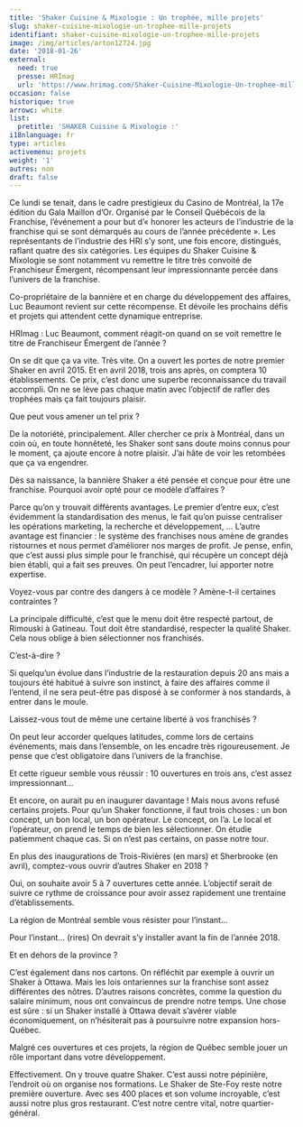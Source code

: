 ```yaml
---
title: 'Shaker Cuisine & Mixologie : Un trophée, mille projets'
slug: shaker-cuisine-mixologie-un-trophee-mille-projets
identifiant: shaker-cuisine-mixologie-un-trophee-mille-projets
image: /img/articles/arton12724.jpg
date: '2018-01-26'
external:
  need: true
  presse: HRImag
  url: 'https://www.hrimag.com/Shaker-Cuisine-Mixologie-Un-trophee-mille-projets'
occasion: false
historique: true
arrowc: white
list:
  pretitle: 'SHAKER Cuisine & Mixologie :'
i18nlanguage: fr
type: articles
activemenu: projets
weight: '1'
autres: non
draft: false
---
```

Ce lundi se tenait, dans le cadre prestigieux du Casino de Montréal, la 17e édition du Gala Maillon d’Or. Organisé par le Conseil Québécois de la Franchise, l’événement a pour but d’« honorer les acteurs de l’industrie de la franchise qui se sont démarqués au cours de l’année précédente ». Les représentants de l’industrie des HRI s’y sont, une fois encore, distingués, raflant quatre des six catégories. Les équipes du Shaker Cuisine & Mixologie se sont notamment vu remettre le titre très convoité de Franchiseur Émergent, récompensant leur impressionnante percée dans l’univers de la franchise.

Co-propriétaire de la bannière et en charge du développement des affaires, Luc Beaumont revient sur cette récompense. Et dévoile les prochains défis et projets qui attendent cette dynamique entreprise.

HRImag : Luc Beaumont, comment réagit-on quand on se voit remettre le titre de Franchiseur Émergent de l’année ?

On se dit que ça va vite. Très vite. On a ouvert les portes de notre premier Shaker en avril 2015. Et en avril 2018, trois ans après, on comptera 10 établissements. Ce prix, c’est donc une superbe reconnaissance du travail accompli. On ne se lève pas chaque matin avec l’objectif de rafler des trophées mais ça fait toujours plaisir.

Que peut vous amener un tel prix ?

De la notoriété, principalement. Aller chercher ce prix à Montréal, dans un coin où, en toute honnêteté, les Shaker sont sans doute moins connus pour le moment, ça ajoute encore à notre plaisir. J’ai hâte de voir les retombées que ça va engendrer.

Dès sa naissance, la bannière Shaker a été pensée et conçue pour être une franchise. Pourquoi avoir opté pour ce modèle d’affaires ?

Parce qu’on y trouvait différents avantages. Le premier d’entre eux, c’est évidemment la standardisation des menus, le fait qu’on puisse centraliser les opérations marketing, la recherche et développement, … L’autre avantage est financier : le système des franchises nous amène de grandes ristournes et nous permet d’améliorer nos marges de profit. Je pense, enfin, que c’est aussi plus simple pour le franchisé, qui récupère un concept déjà bien établi, qui a fait ses preuves. On peut l’encadrer, lui apporter notre expertise.

Voyez-vous par contre des dangers à ce modèle ? Amène-t-il certaines contraintes ?

La principale difficulté, c’est que le menu doit être respecté partout, de Rimouski à Gatineau. Tout doit être standardisé, respecter la qualité Shaker. Cela nous oblige à bien sélectionner nos franchisés.

C’est-à-dire ?

Si quelqu’un évolue dans l’industrie de la restauration depuis 20 ans mais a toujours été habitué à suivre son instinct, à faire des affaires comme il l’entend, il ne sera peut-être pas disposé à se conformer à nos standards, à entrer dans le moule.

Laissez-vous tout de même une certaine liberté à vos franchisés ?

On peut leur accorder quelques latitudes, comme lors de certains événements, mais dans l’ensemble, on les encadre très rigoureusement. Je pense que c’est obligatoire dans l’univers de la franchise.

Et cette rigueur semble vous réussir : 10 ouvertures en trois ans, c’est assez impressionnant…

Et encore, on aurait pu en inaugurer davantage ! Mais nous avons refusé certains projets. Pour qu’un Shaker fonctionne, il faut trois choses : un bon concept, un bon local, un bon opérateur. Le concept, on l’a. Le local et l’opérateur, on prend le temps de bien les sélectionner. On étudie patiemment chaque cas. Si on n’est pas certains, on passe notre tour.

En plus des inaugurations de Trois-Rivières (en mars) et Sherbrooke (en avril), comptez-vous ouvrir d’autres Shaker en 2018 ?

Oui, on souhaite avoir 5 à 7 ouvertures cette année. L’objectif serait de suivre ce rythme de croissance pour avoir assez rapidement une trentaine d’établissements.

La région de Montréal semble vous résister pour l’instant…

Pour l’instant… (rires) On devrait s’y installer avant la fin de l’année 2018.

Et en dehors de la province ?

C’est également dans nos cartons. On réfléchit par exemple à ouvrir un Shaker à Ottawa. Mais les lois ontariennes sur la franchise sont assez différentes des nôtres. D’autres raisons concrètes, comme la question du salaire minimum, nous ont convaincus de prendre notre temps. Une chose est sûre : si un Shaker installé à Ottawa devait s’avérer viable économiquement, on n’hésiterait pas à poursuivre notre expansion hors-Québec.

Malgré ces ouvertures et ces projets, la région de Québec semble jouer un rôle important dans votre développement.

Effectivement. On y trouve quatre Shaker. C’est aussi notre pépinière, l’endroit où on organise nos formations. Le Shaker de Ste-Foy reste notre première ouverture. Avec ses 400 places et son volume incroyable, c’est aussi notre plus gros restaurant. C’est notre centre vital, notre quartier-général.
